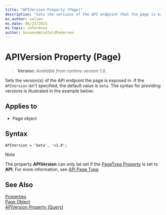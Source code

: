 ```yaml
---
title: "APIVersion Property (Page)"
description: "Sets the versions of the API endpoint that the page is exposed in."
ms.author: solsen
ms.date: 06/23/2023
ms.topic: reference
author: SusanneWindfeldPedersen
---
```

 
# APIVersion Property (Page)
> **Version**: _Available from runtime version 1.0._

<!-- this topic is manually created, parent node is devenv-apiversion-property.md -->

Sets the version(s) of the API endpoint the page is exposed in. If the `APIVersion` isn't specified, the default value is `beta`. The syntax for providing versions is illustrated in the example below:

## Applies to  

- Page object 

## Syntax

```AL
APIVersion = 'beta', 'v1.0';
```

> [!NOTE]  
> The property **APIVersion** can only be set if the [PageType Property](devenv-pagetype-property.md) is set to **API**. For more information, see [API Page Type](../devenv-api-pagetype.md).


## See Also  
[Properties](devenv-properties.md)   
[Page Object](../devenv-page-object.md)  
[APIVersion Property (Query)](devenv-apiversion-query-property.md) 
